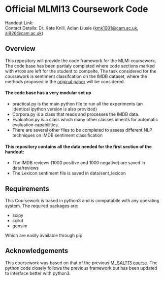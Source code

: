 # Official MLMI13 Coursework Code

Handout Link: \
Contact Details: Dr. Kate Knill, Adian Liusie (kmk1001@cam.ac.uk, al826@cam.ac.uk) 

## Overview 
This repository will provide the code framework for the MLMI coursework. The code base has been partialy completed where code sections marked with `#TODO` are left for the student to compelte. The task considered for the coursework is sentiment classifcation on the IMDB dataset, where the methods proposed in the [original paper](https://arxiv.org/pdf/cs/0205070.pdf) will be considered.

#### The code base has a very modular set up
- practical.py is the main python file to run all the experiments (an identical ipython version is also provided)
- Corpora.py is a class that reads and processes the IMDB data.
- Evaluation.py is a class which many other classes inherits for automatic evaluation capabilities.
- There are several other files to be completed to assess different NLP techniques on IMDB sentiment classification
 
#### This repository contains all the data needed for the first section of the handout:
- The IMDB reviews (1000 positive and 1000 negative) are saved in data/reviews 
- The Lexicon sentiment file is saved in data/sent_lexicon

## Requirements 
This Coursework is based in python3 and is compatabile with any operating system. The required packages are:
- scipy
- scikit
- gensim

Which are easily available through pip

## Acknowledgements
This coursework was based on that of the previous [MLSALT13 course](https://bitbucket.org/mlsalt13/practical/src/master/). The python code closely follows the previous framework but has been updated to interface better with python3.
